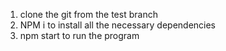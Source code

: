 1. clone the git from the test branch
2. NPM i to install all the necessary dependencies
3. npm start to run the program
